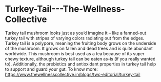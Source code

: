 # Turkey-Tail---The-Wellness-Collective
Turkey tail mushroom looks just as you’d imagine it – like a fanned-out turkey tail with stripes of varying colors radiating out from the edges. Turkey tail is a polypore, meaning the fruiting body grows on the underside of the mushroom. It grows on fallen and dead trees and is quite abundant worldwide. This mushroom is best used as a tea because of its super chewy texture, although turkey tail can be eaten as-is (if you really wanted to). Additionally, the prebiotics and antioxidant properties in turkey tail help to support and guard your gut. To know more: https://www.thewellnesscollective.in/blogs/twc-editorial/turkey-tail
